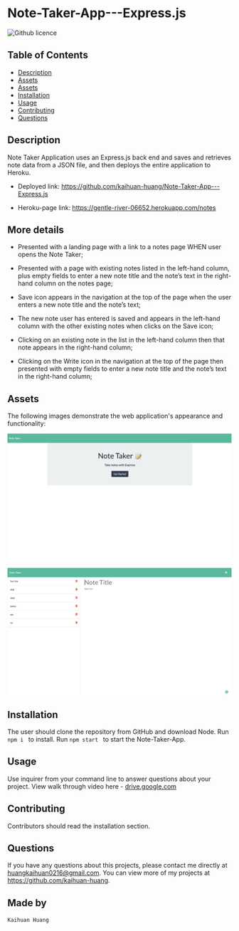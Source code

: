 # Note-Taker-App---Express.js
![Github licence](https://img.shields.io/badge/license-MIT-blue.svg)

## Table of Contents
* [Description](#description)
* [Assets](#assets)
* [Assets](#assets)
* [Installation](#installation)
* [Usage](#usage)
* [Contributing](#contributing)
* [Questions](#questions)

## Description
Note Taker Application uses an Express.js back end and saves and retrieves note data from a JSON file, and then deploys the entire application to Heroku.

- Deployed link: https://github.com/kaihuan-huang/Note-Taker-App---Express.js

- Heroku-page link: https://gentle-river-06652.herokuapp.com/notes

## More details

- Presented with a landing page with a link to a notes page WHEN user opens the Note Taker;

- Presented with a page with existing notes listed in the left-hand column, plus empty fields to enter a new note title and the note’s text in the right-hand column on the notes page;

- Save icon appears in the navigation at the top of the page when the user enters a new note title and the note’s text;

- The new note user has entered is saved and appears in the left-hand column with the other existing notes when clicks on the Save icon;

- Clicking on an existing note in the list in the left-hand column then that note appears in the right-hand column;

- Clicking on the Write icon in the navigation at the top of the page then presented with empty fields to enter a new note title and the note’s text in the right-hand column;


## Assets

The following images demonstrate the web application's appearance and functionality:

![A Random Password Generator ](images/Start-page.png)

![Password-generator-end.png](images/Note-taker.png)

 
## Installation 
The user should clone the repository from GitHub and download Node. 
Run `npm i ` to install.
Run `npm start ` to start the Note-Taker-App.

## Usage 
Use inquirer from your command line to answer questions about your project.
View walk through video here - [drive.google.com](https://drive.google.com/file/d/1BKyXJX9jFh4Joi15KVfzaLZOtGJ3eVAN/view)<br>


## Contributing 
Contributors should read the installation section. 


## Questions
If you have any questions about this projects, please contact me directly at huangkaihuan0216@gmail.com. You can view more of my projects at https://github.com/kaihuan-huang.

## Made by
```
Kaihuan Huang

```